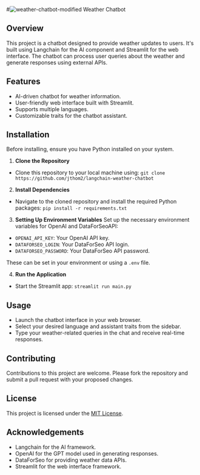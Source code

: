 
#![weather-chatbot-modified](https://github.com/jthom2/langchain-weather-chatbot/assets/134821369/62343a57-0e9e-4b7d-a390-a9cb15e7f853)
 Weather Chatbot

## Overview
This project is a chatbot designed to provide weather updates to users. It's built using Langchain for the AI component and Streamlit for the web interface. The chatbot can process user queries about the weather and generate responses using external APIs.

## Features
- AI-driven chatbot for weather information.
- User-friendly web interface built with Streamlit.
- Supports multiple languages.
- Customizable traits for the chatbot assistant.

## Installation

Before installing, ensure you have Python installed on your system.

1. **Clone the Repository**
- Clone this repository to your local machine using:
     `git clone https://github.com/jthom2/langchain-weather-chatbot`

2. **Install Dependencies**
- Navigate to the cloned repository and install the required Python packages:
    `pip install -r requirements.txt`

3. **Setting Up Environment Variables**
Set up the necessary environment variables for OpenAI and DataForSeoAPI:
- `OPENAI_API_KEY`: Your OpenAI API key.
- `DATAFORSEO_LOGIN`: Your DataForSeo API login.
- `DATAFORSEO_PASSWORD`: Your DataForSeo API password.

These can be set in your environment or using a `.env` file.

4. **Run the Application**
- Start the Streamlit app:
    `streamlit run main.py`

## Usage
- Launch the chatbot interface in your web browser.
- Select your desired language and assistant traits from the sidebar.
- Type your weather-related queries in the chat and receive real-time responses.

## Contributing
Contributions to this project are welcome. Please fork the repository and submit a pull request with your proposed changes.

## License
This project is licensed under the [MIT License](LICENSE).

## Acknowledgements
- Langchain for the AI framework.
- OpenAI for the GPT model used in generating responses.
- DataForSeo for providing weather data APIs.
- Streamlit for the web interface framework.
